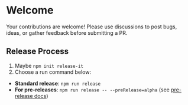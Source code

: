 # Welcome

Your contributions are welcome! Please use discussions to post bugs, ideas, or gather feedback before submitting a PR.

## Release Process

1. Maybe `npm init release-it`
2. Choose a run command below:

- **Standard release**: `npm run release`
- **For pre-releases**: `npm run release -- --preRelease=alpha` (see [pre-release docs](https://github.com/release-it/release-it/blob/master/docs/pre-releases.md))
